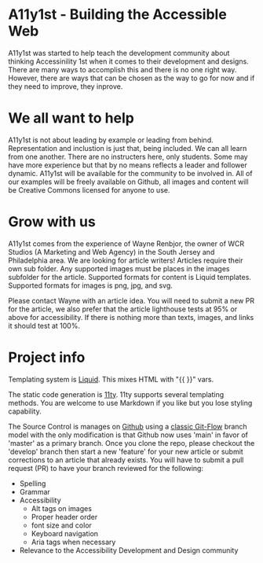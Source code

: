 # A11y1st - Building the Accessible Web

A11y1st was started to help teach the development community about thinking Accessinility 1st when it comes to their development and designs. There are many ways to accomplish this and there is no one right way. However, there are ways that can be chosen as the way to go for now and if they need to improve, they inprove. 



# We all want to help
A11y1st is not about leading by example or leading from behind. Representation and inclustion is just that, being included. We can all learn from one another. There are no instructers here, only students. Some may have more experience but that by no means reflects a leader and follower dynamic. A11y1st will be available for the community to be involved in. All of our examples will be freely available on Github, all images and content will be Creative Commons licensed for anyone to use.


# Grow with us 
A11y1st comes from the experience of Wayne Renbjor, the owner of WCR Studios (A Marketing and Web Agency) in the South Jersey and Philadelphia area. We are looking for article writers! Articles require their own sub folder. Any supported images must be places in the images subfolder for the article. Supported formats for content is Liquid templates. Supported formats for images is png, jpg, and svg.

Please contact Wayne with an article idea. You will need to submit a new PR for the article, we also prefer that the article lighthouse tests at 95% or above for accessibility. If there is nothing more than texts, images, and links it should test at 100%.

# Project info

Templating system is [Liquid](https://liquidjs.com/tutorials/intro-to-liquid.html). This mixes HTML with "{{ }}" vars.

The static code generation is [11ty](https://www.11ty.dev/). 11ty supports several templating methods. You are welcome to use Markdown if you like but you lose styling capability.

The Source Control is manages on [Github](https://github.com/Wrenbjor/a11y1st) using a [classic Git-Flow](https://datasift.github.io/gitflow/IntroducingGitFlow.html) branch model with the only modification is that Github now uses 'main' in favor of 'master' as a primary branch. Once you clone the repo, please checkout the 'develop' branch then start a new 'feature' for your new article or submit corrections to an article that already exists. You will have to submit a pull request (PR) to have your branch reviewed for the following:

- Spelling
- Grammar
- Accessibility
  - Alt tags on images
  - Proper header order
  - font size and color
  - Keyboard navigation
  - Aria tags when necessary
- Relevance to the Accessibility Development and Design community
